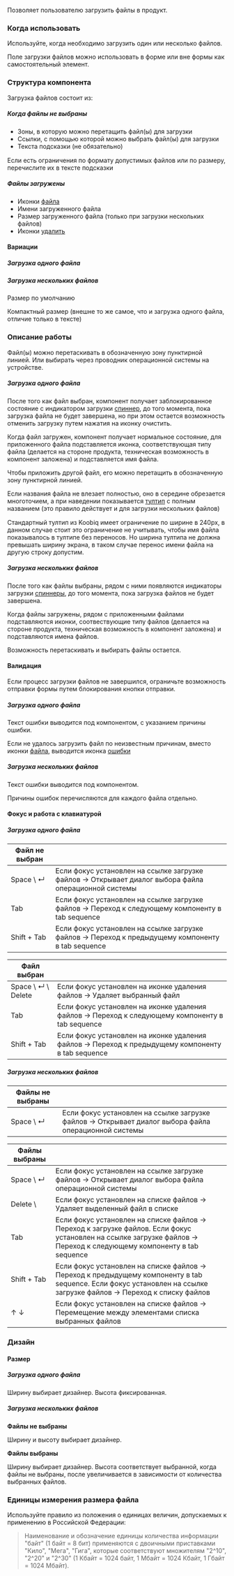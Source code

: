 Позволяет пользователю загрузить файлы в продукт.

<!-- example(file-upload-single-overview) -->

### Когда использовать

Используйте, когда необходимо загрузить один или несколько файлов.

Поле загрузки файлов можно использовать в форме или вне формы как самостоятельный элемент.

### Структура компонента

Загрузка файлов состоит из:

##### Когда файлы не выбраны

* Зоны, в которую можно перетащить файл(ы) для загрузки
* Ссылки, с помощью которой можно выбрать файл(ы) для загрузки
* Текста подсказки (не обязательно)

<div class="kbq-alert kbq-alert_info" style="margin-top: 15px;">
    <i class="mc kbq-icon kbq-info-o_16 kbq-alert__icon"></i>
    <span> Если есть ограничения по формату допустимых файлов или по размеру, перечислите их в тексте подсказки </span>
</div>

##### Файлы загружены

* Иконки [файла](https://koobiq.io/icons?id=file-empty_16)
* Имени загруженного файла
* Размер загруженного файла (только при загрузки нескольких файлов)
* Иконки [удалить](https://koobiq.io/icons?id=close-circle_16)

#### Вариации

##### Загрузка одного файла

<!-- example(file-upload-single-overview) -->

##### Загрузка нескольких файлов

Размер по умолчанию

<!-- example(file-upload-multiple-default-overview) -->

Компактный размер (внешне то же самое, что и загрузка одного файла, отличие только в тексте)

<!-- example(file-upload-multiple-compact-overview) -->

### Описание работы

Файл(ы) можно перетаскивать в обозначенную зону пунктирной линией. Или выбирать через проводник операционной системы на устройстве.

##### Загрузка одного файла

После того как файл выбран, компонент получает заблокированное состояние с индикатором загрузки [спиннер](https://koobiq.io/components/progress-spinner/overview), до того момента, пока загрузка файла не будет завершена, но при этом остается возможность отменить загрузку путем нажатия на иконку очистить.

Когда файл загружен, компонент получает нормальное состояние, для приложенного файла подставляется иконка, соответствующая типу файла (делается на стороне продукта, техническая возможность в компонент заложена) и подставляется имя файла.

Чтобы приложить другой файл, его можно перетащить в обозначенную зону пунктирной линией.

Если названия файла не влезает полностью, оно в середине обрезается многоточием, а при наведении показывается [тултип](https://koobiq.io/components/tooltip/overview) с полным названием (это правило действует и для загрузки нескольких файлов)

<div class="kbq-alert kbq-alert_warning" style="margin-top: 15px;">
    <i class="mc kbq-icon kbq-error_16 kbq-alert__icon"></i>
    <span> Стандартный тултип из Koobiq имеет ограничение по ширине в 240px, в данном случае стоит это ограничение не учитывать, чтобы имя файла показывалось в тултипе без переносов. Но ширина тултипа не должна превышать ширину экрана, в таком случае перенос имени файла на другую строку допустим. </span>
</div>

##### Загрузка нескольких файлов

После того как файлы выбраны, рядом с ними появляются индикаторы загрузки [спиннеры]((https://koobiq.io/components/progress-spinner/overview)), до того момента, пока загрузка файлов не будет завершена.

Когда файлы загружены, рядом с приложенными файлами подставляются иконки, соотвествующие типу файлов (делается на стороне продукта, техническая возможность в компонент заложена) и подставляются имена файлов.

Возможность перетаскивать и выбирать файлы остается.

#### Валидация

<div class="kbq-alert kbq-alert_warning" style="margin-top: 15px;">
    <i class="mc kbq-icon kbq-error_16 kbq-alert__icon"></i>
    <span> Если процесс загрузки файлов не завершился, ограничьте возможность отправки формы путем блокирования кнопки отправки. </span>
</div>

##### Загрузка одного файла

Текст ошибки выводится под компонентом, с указанием причины ошибки.

Если не удалось загрузить файл по неизвестным причинам, вместо иконки [файла](https://koobiq.io/icons?id=file-empty_16), выводится иконка [ошибки](https://koobiq.design/icons?id=error_16)

<!-- example(file-upload-single-error-overview) -->

##### Загрузка нескольких файлов

Текст ошибки выводится под компонентом.

Причины ошибок перечисляются для каждого файла отдельно.

<!-- example(file-upload-multiple-error-overview) -->

#### Фокус и работа с клавиатурой

##### Загрузка одного файла

| Файл не выбран                                                                      |                                                                                                      |
|-------------------------------------------------------------------------------------|------------------------------------------------------------------------------------------------------|
| <span class="hot-key-button">Space</span> \ <span class="hot-key-button">↵</span>   | Если фокус установлен на ссылке загрузке файлов → Открывает диалог выбора файла операционной системы |
| <span class="hot-key-button">Tab</span>                                             | Если фокус установлен на ссылке загрузке файлов → Переход к следующему компоненту в tab sequence     |
| <span class="hot-key-button">Shift</span> + <span class="hot-key-button">Tab</span> | Если фокус установлен на ссылке загрузке файлов → Переход к предыдущему компоненту в tab sequence    |

| Файл выбран                                                                                                                    |                                                                                                   |
|--------------------------------------------------------------------------------------------------------------------------------|---------------------------------------------------------------------------------------------------|
| <span class="hot-key-button">Space</span> \ <span class="hot-key-button">↵</span> \ <span class="hot-key-button">Delete</span> | Если фокус установлен на иконке удаления файлов → Удаляет выбранный файл                          |
| <span class="hot-key-button">Tab</span>                                                                                        | Если фокус установлен на иконке удаления файлов → Переход к следующему компоненту в tab sequence  |
| <span class="hot-key-button">Shift</span> + <span class="hot-key-button">Tab</span>                                            | Если фокус установлен на иконке удаления файлов → Переход к предыдущему компоненту в tab sequence |

##### Загрузка нескольких файлов

| Файлы не выбраны                                                                  |                                                                                                      |
|-----------------------------------------------------------------------------------|------------------------------------------------------------------------------------------------------|
| <span class="hot-key-button">Space</span> \ <span class="hot-key-button">↵</span> | Если фокус установлен на ссылке загрузке файлов → Открывает диалог выбора файла операционной системы |

| Файлы выбраны                                                                       |                                                                                                                                                                      |
|-------------------------------------------------------------------------------------|----------------------------------------------------------------------------------------------------------------------------------------------------------------------|
| <span class="hot-key-button">Space</span> \ <span class="hot-key-button">↵</span>   | Если фокус установлен на ссылке загрузке файлов → Открывает диалог выбора файла операционной системы                                                                 |
| <span class="hot-key-button">Delete</span> \                                        | Если фокус установлен на списке файлов → Удаляет выделенный файл в списке                                                                                            |
| <span class="hot-key-button">Tab</span>                                             | Если фокус установлен на списке файлов → Переход к загрузке файлов. Если фокус установлен на ссылке загрузке файлов → Переход к следующему компоненту в tab sequence |
| <span class="hot-key-button">Shift</span> + <span class="hot-key-button">Tab</span> | Если фокус установлен на списке файлов → Переход к предыдущему компоненту в tab sequence. Если фокус установлен на ссылке загрузке файлов → Переход к списку файлов  |
| <span class="hot-key-button">↑</span> <span class="hot-key-button">↓</span>         | Если фокус установлен на списке файлов → Перемещение между элементами списка выбранных файлов                                                                        |

### Дизайн

#### Размер

##### Загрузка одного файла

Ширину выбирает дизайнер.
Высота фиксированная.

##### Загрузка нескольких файлов

**Файлы не выбраны**

Ширину и высоту выбирает дизайнер.

**Файлы выбраны**

Ширину выбирает дизайнер.
Высота соответствует выбранной, когда файлы не выбраны, после увеличивается в зависимости от количества выбранных файлов.

### Единицы измерения размера файла

Используйте правило из положения о единицах величин, допускаемых к применению в Российской Федерации:

> Наименование и обозначение единицы количества информации "байт" (1 байт = 8 бит)
применяются с двоичными приставками "Кило", "Мега", "Гига", которые соответствуют
множителям "2^10", "2^20" и "2^30" (1 Кбайт = 1024 байт, 1 Мбайт = 1024 Кбайт, 1 Гбайт = 1024
Мбайт).
